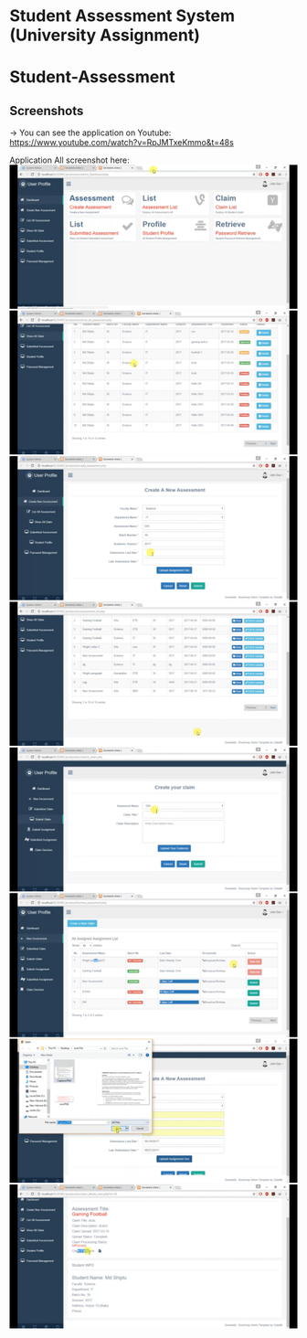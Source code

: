 # Student Assessment System (University Assignment) 
# Student-Assessment
## Screenshots

-> You can see the application on Youtube:
https://www.youtube.com/watch?v=RpJMTxeKmmo&t=48s

Application All screenshot here: 
![](screenshot/s1.png)
![](screenshot/s2.png)
![](screenshot/s3.png)
![](screenshot/s4.png)
![](screenshot/s12.png)
![](screenshot/s22.png)
![](screenshot/s5.png)
![](screenshot/s6.png)
